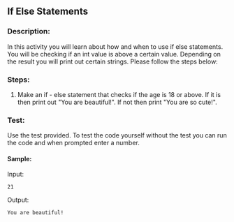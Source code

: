 ## If Else Statements
### Description:
In this activity you will learn about how and when to use if else statements. You will be checking if an int value is above a certain value. Depending on the result you will print out certain strings.
Please follow the steps below:

### Steps:
1. Make an if - else statement that checks if the age is 18 or above. If it is then print out "You are beautiful!". If not then print "You are so cute!". 


### Test:
Use the test provided. To test the code yourself without the test you can run the code and when prompted enter a number.

#### Sample:
Input:
```
21
```
Output:
```
You are beautiful!
```